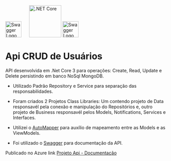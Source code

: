 <div>
<img src="https://docs.microsoft.com/en-us/media/microsoft-logo-dark.png" height="50" alt="Swagger Logo" style="margin-right:20px;">
<img src="https://upload.wikimedia.org/wikipedia/commons/thumb/e/ee/.NET_Core_Logo.svg/1024px-.NET_Core_Logo.svg.png" height="100" alt=".NET Core" >
<img src="https://static1.smartbear.co/swagger/media/assets/images/swagger_logo.svg" height="50" alt="Swagger Logo">
</ div>

# Api CRUD de Usuários

API desenvolvida em .Net Core 3 para operações: Create, Read, Update e Delete persistindo em banco NoSql MongoDB.

- Utilizado Padrão Repository e Service para separação das responsabilidades.
- Foram criados 2 Projetos Class Libraries: Um contendo projeto de Data responsavél pela conexão e manipulação do Repositórios e, 
outro projeto de Business responsavél pelos Models, Notifications, Services e Interfaces.

- Utilizei o [AutoMapper](https://automapper.org) para auxílio de mapeamento entre as Models e as ViewModels. 

- Foi utilizado o [Swagger](https://swagger.io/) para documentação da API.

Publicado no Azure link [Projeto Api - Documentação](https://apirestcomar.azurewebsites.net/swagger/)
